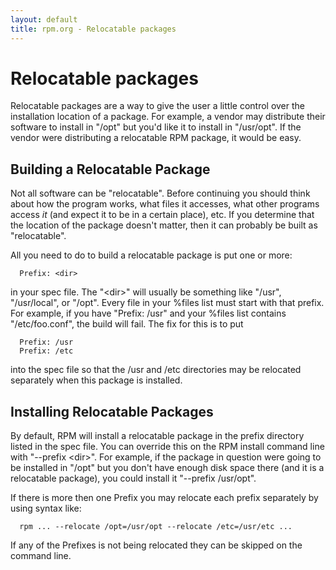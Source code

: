 ```yaml
---
layout: default
title: rpm.org - Relocatable packages
---
```

# Relocatable packages

Relocatable packages are a way to give the user a little control
over the installation location of a package.  For example, a vendor
may distribute their software to install in "/opt" but you'd like
it to install in "/usr/opt".  If the vendor were distributing a
relocatable RPM package, it would be easy.

## Building a Relocatable Package

Not all software can be "relocatable".  Before continuing you should
think about how the program works, what files it accesses, what other
programs access *it* (and expect it to be in a certain place), etc.
If you determine that the location of the package doesn't matter,
then it can probably be built as "relocatable".

All you need to do to build a relocatable package is put one or more:

```
  Prefix: <dir>
```

in your spec file.  The "\<dir\>" will usually be something like "/usr",
"/usr/local", or "/opt".  Every file in your %files list must start
with that prefix.  For example, if you have "Prefix: /usr" and your
%files list contains "/etc/foo.conf", the build will fail. The fix for
this is to put

```
  Prefix: /usr
  Prefix: /etc
```

into the spec file so that the /usr and /etc directories may be
relocated separately when this package is installed.


## Installing Relocatable Packages

By default, RPM will install a relocatable package in the prefix
directory listed in the spec file.  You can override this on the
RPM install command line with "--prefix \<dir\>".  For example, if
the package in question were going to be installed in "/opt" but
you don't have enough disk space there (and it is a relocatable
package), you could install it "--prefix /usr/opt".

If there is more then one Prefix you may relocate each prefix
separately by using syntax like:

```
  rpm ... --relocate /opt=/usr/opt --relocate /etc=/usr/etc ...
```

If any of the Prefixes is not being relocated they can be skipped on
the command line.
